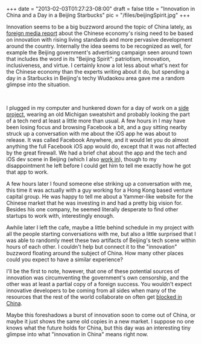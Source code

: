 
+++
date = "2013-02-03T01:27:23-08:00"
draft = false
title = "Innovation in China and a Day in a Beijing Starbucks"
pic = "/files/beijingSpirit.jpg"
+++

<p>
Innovation seems to be a big buzzword around the topic of China lately, as <a href="http://www.nytimes.com/2011/01/02/business/02unboxed.html">foreign media report</a> about the Chinese economy's rising need to be based on innovation with rising living standards and more pervasive development around the country.  Internally the idea seems to be recognized as well, for example the Beijing government's advertising campaign seen around town that includes the word in its "Beijing Spirit": patriotism, innovation, inclusiveness, and virtue.  I certainly know a lot less about what's next for the Chinese economy than the experts writing about it do, but spending a day in a Starbucks in Beijing's techy Wudaokou area gave me a random glimpse into the situation.
<p>
<br />
<p>
I plugged in my computer and hunkered down for a day of work on a <a href="http://www.multitasq.com">side project</a>, wearing an old Michigan sweatshirt and probably looking the part of a tech nerd at least a little more than usual.  A few hours in I may have been losing focus and browsing Facebook a bit, and a guy sitting nearby struck up a conversation with me about the iOS app he was about to release.  It was called Facebook Anywhere, and it would let you do almost anything the full Facebook iOS app would do, except that it was not affected by the great firewall.  We had a brief chat about the app and the tech and iOS dev scene in Beijing (which I also <a href="http://www.smartots.com">work in</a>), though to my disappointment he left before I could get him to tell me exactly how he got that app to work.
</p>
<p>
A few hours later I found someone else striking up a conversation with me, this time it was actually with a guy working for a Hong Kong based venture capital group.  He was happy to tell me about a Yammer-like website for the Chinese market that he was investing in and had a pretty big vision for.  Besides his one company, he seemed literally desperate to find other startups to work with, interestingly enough.
</p>
<p>
Awhile later I left the cafe, maybe a little behind schedule in my project with all the people starting conversations with me, but also a little surprised that I was able to randomly meet these two artifacts of Beijing's tech scene within hours of each other.  I couldn't help but connect it to the "innovation" buzzword floating around the subject of China.  How many other places could you expect to have a similar experience?
</p>
<p>
I'll be the first to note, however, that one of these potential sources of innovation was circumventing the government's own censorship, and the other was at least a partial copy of a foreign success.  You wouldn't expect innovative developers to be coming from all sides when many of the resources that the rest of the world collaborate on often get <a href="http://thenextweb.com/asia/2013/01/21/the-chinese-government-appears-to-have-completely-blocked-github-via-dns/">blocked in China</a>.
</p>
<p>
Maybe this foreshadows a burst of innovation soon to come out of China, or maybe it just shows the same old copies in a new market.  I suppose no one knows what the future holds for China, but this day was an interesting tiny glimpse into what "innovation in China" means right now.
</p>